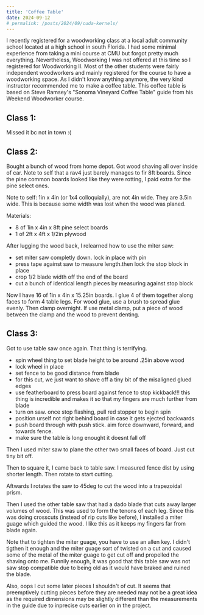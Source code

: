 ```yaml
---
title: 'Coffee Table'
date: 2024-09-12
# permalink: /posts/2024/09/cuda-kernels/
---
```


I recently registered for a woodworking class at a local adult community school located at a high school in south Florida. I had some minimal experience from taking a mini course at CMU but forgot pretty much everything. Nevertheless, Woodworking I was not offered at this time so I registered for Woodworking II. Most of the other students were fairly independent woodworkers and mainly registered for the course to have a woodworking space. As I didn't know anything anymore, the very kind instructor recommended me to make a coffee table. This coffee table is based on Steve Ramsey's "Sonoma Vineyard Coffee Table" guide from his Weekend Woodworker course.

## Class 1:
Missed it bc not in town :(

## Class 2:
Bought a bunch of wood from home depot. Got wood shaving all over inside of car. Note to self that a rav4 just barely manages to fir 8ft boards. Since the pine common boards looked like they were rotting, I paid extra for the pine select ones.

Note to self: 1in x 4in (or 1x4 colloquially), are not 4in wide. They are 3.5in wide. This is because some width was lost when the wood was planed.

Materials:
- 8 of 1in x 4in x 8ft pine select boards
- 1 of 2ft x 4ft x 1/2in plywood

After lugging the wood back, I relearned how to use the miter saw:
- set miter saw completly down. lock in place with pin
- press tape against saw to measure length.then lock the stop block in place
- crop 1/2 blade width off the end of the board
- cut a bunch of identical length pieces by measuring against stop block

Now I have 16 of 1in x 4in x 15.25in boards. I glue 4 of them together along faces to form 4 table legs. For wood glue, use a brush to spread glue evenly. Then clamp overnight. If use metal clamp, put a piece of wood between the clamp and the wood to prevent denting.

## Class 3:
Got to use table saw once again. That thing is terrifying.
- spin wheel thing to set blade height to be around .25in above wood
- lock wheel in place
- set fence to be good distance from blade
- for this cut, we just want to shave off a tiny bit of the misaligned glued edges
- use featherboard to press board against fence to stop kickback!!! this thing is incredible and makes it so that my fingers are much further from blade
- turn on saw. once stop flashing, pull red stopper to begin spin
- position urself not right behind board in case it gets ejected backwards
- push board through with push stick. aim force downward, forward, and towards fence.
- make sure the table is long enought it doesnt fall off

Then I used miter saw to plane the other two small faces of board. Just cut tiny bit off.

Then to square it, I came back to table saw. I measured fence dist by using shorter length. Then rotate to start cutting.

Aftwards I rotates the saw to 45deg to cut the wood into a trapezoidal prism.

Then I used the other table saw that had a dado blade that cuts away larger volumes of wood. This was used to form the tenons of each leg. Since this was doing crosscuts (instead of rip cuts like before), I installed a miter guage which guided the wood. I like this as it keeps my fingers far from blade again.

Note that to tighten the miter guage, you have to use an allen key. I didn't tigthen it enough and the miter guage sort of twisted on a cut and caused some of the metal of the miter guage to get cut off and propelled the shaving onto me. Funnily enough, it was good that this table saw was not saw stop compatible due to being old as it would have braked and ruined the blade.

Also, oops I cut some later pieces I shouldn't of cut. It seems that preemptively cutting pieces before they are needed may not be a great idea as the required dimensions may be slightly different than the measurements in the guide due to inprecise cuts earlier on in the project. 